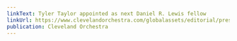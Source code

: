 ```yaml
---
linkText: Tyler Taylor appointed as next Daniel R. Lewis fellow
linkUrl: https://www.clevelandorchestra.com/globalassets/editorial/press-releases/2025/2025-26-new-assistant-conductor-coyo-director-composing-fellow.pdf
publication: Cleveland Orchestra
---
```

